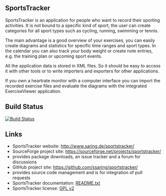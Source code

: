 ## SportsTracker

SportsTracker is an application for people who want to record their sporting
activities. It is not bound to a specific kind of sport, the user can create
categories for all sport types such as cycling, running, swimming or tennis.

The main advantage is a good overview of your exercises, you can easily create
diagrams and statistics for specific time ranges and sport types. In the 
calendar you can also track your body weight or create note entries, e.g. the
training plan or upcoming sport events.

All the application data is stored in XML files. So it should be easy to access
it with other tools or to write importers and exporters for other applications.

If you own a heartrate monitor with a computer interface you can import the
recorded exercise files and evaluate the diagrams with the integrated
ExerciseViewer application.


## Build Status

[![Build Status](https://travis-ci.org/ssaring/sportstracker.svg?branch=master)](https://travis-ci.org/ssaring/sportstracker)


## Links

* SportsTracker website: http://www.saring.de/sportstracker/
* SourceForge project site: https://sourceforge.net/projects/sportstracker/
 * provides package downloads, an issue tracker and a forum for discussions
* GitHub project site: https://github.com/ssaring/sportstracker/
 * provides source code management and is for integration of pull requests
* SportsTracker documentation: [README.txt](sportstracker/docs/README.txt)
* SportsTracker license: [GPL v2](sportstracker/docs/LICENSE.txt)

